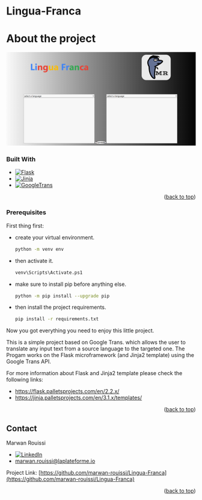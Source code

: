 <a name="readme-top"></a>
# Lingua-Franca

# About the project

![alt text](https://github.com/marwan-rouissi/Lingua-Franca/blob/main/image/LinguaFranca.png)

### Built With

* [![Flask][Flask.io]][Flask-url]
* [![Jinja][Jinja.io]][Jinja-url]
* [![GoogleTrans][GoogleTrans.io]][GoogleTrans-url]

<p align="right">(<a href="#readme-top">back to top</a>)</p>

### Prerequisites

First thing first:
* create your virtual environment.
  ```sh
  python -m venv env
  ```
* then activate it.
  ```sh
  venv\Scripts\Activate.ps1
  ```
* make sure to install pip before anything else.
  ```sh
  python -m pip install --upgrade pip
  ```
* then install the project requirements.
  ```sh
  pip install -r requirements.txt
  ```
Now you got everything you need to enjoy this little project.


This is a simple project based on Google Trans. which allows the user to translate any input text from a source language to the targeted one.
The Progam works on the Flask microframework (and Jinja2 template) using the Google Trans API.

For more information about Flask and Jinja2 template please check the following links:
* https://flask.palletsprojects.com/en/2.2.x/
* https://jinja.palletsprojects.com/en/3.1.x/templates/
<p align="right">(<a href="#readme-top">back to top</a>)</p>

## Contact

Marwan Rouissi
* [![LinkedIn][linkedin-shield]][linkedin-url] 
*  marwan.rouissi@laplateforme.io

Project Link: [https://github.com/marwan-rouissi/Lingua-Franca](https://github.com/marwan-rouissi/Lingua-Franca)

<p align="right">(<a href="#readme-top">back to top</a>)</p>

<!-- MARKDOWN LINKS & IMAGES -->
<!-- https://www.markdownguide.org/basic-syntax/#reference-style-links -->

[linkedin-shield]: https://img.shields.io/badge/-LinkedIn-black.svg?style=for-the-badge&logo=linkedin&colorB=555
[linkedin-url]: https://www.linkedin.com/in/marwan-rouissi-13a944270/
[Flask.io]: https://img.shields.io/badge/Flask-DD0031?style=for-the-badge&logo=flask&logoColor=white
[Flask-url]: https://flask.palletsprojects.com/en/2.2.x/
[Jinja.io]: https://img.shields.io/badge/Jinja-000000?style=for-the-badge&logo=jinja&logoColor=FF3E00
[Jinja-url]: https://jinja.palletsprojects.com/en/3.1.x/templates/
[GoogleTrans.io]: https://img.shields.io/badge/google_translate-0769AD?style=for-the-badge&logo=google-translate&logoColor=white
[GoogleTrans-url]: https://pypi.org/project/googletrans/
